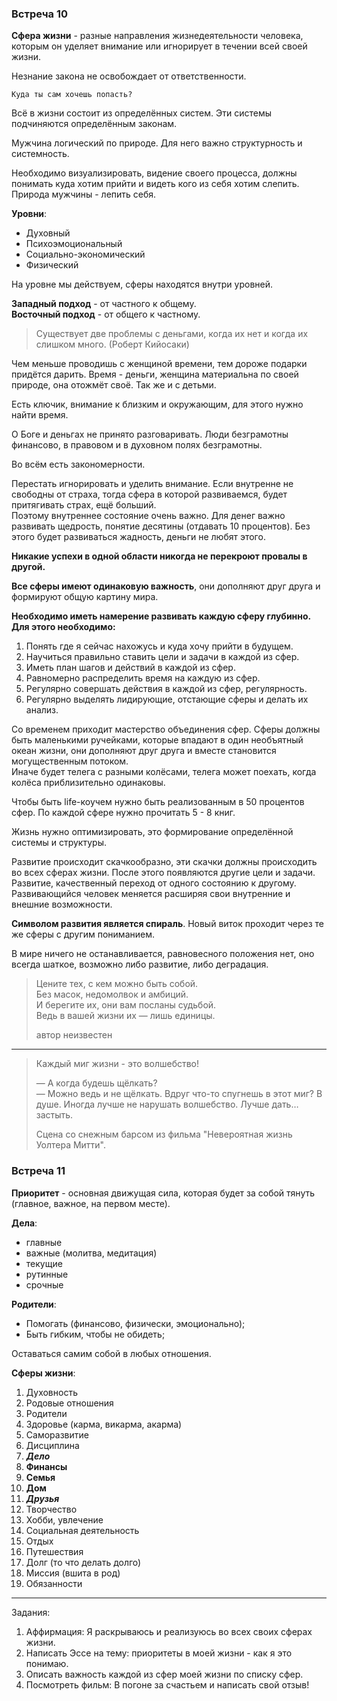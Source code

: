 ### Встреча 10

**Сфера жизни** - разные направления жизнедеятельности человека, которым он уделяет внимание или игнорирует в течении всей своей жизни.

Незнание закона не освобождает от ответственности.

`Куда ты сам хочешь попасть?`

Всё в жизни состоит из определённых систем. Эти системы подчиняются определённым законам.

Мужчина логический по природе. Для него важно структурность и системность.

Необходимо визуализировать, видение своего процесса, должны понимать куда хотим прийти и видеть кого из себя хотим слепить. Природа мужчины - лепить себя.

**Уровни**:

- Духовный
- Психоэмоциональный
- Социально-экономический
- Физический

На уровне мы действуем, сферы находятся внутри уровней.

**Западный подход** - от частного к общему.   
**Восточный подход** - от общего к частному.

> Существует две проблемы с деньгами, когда их нет и когда их слишком много. (Роберт Кийосаки)

Чем меньше проводишь с женщиной времени, тем дороже подарки придётся дарить. Время - деньги, женщина материальна по своей природе, она отожмёт своё. Так же и с детьми.

Есть ключик, внимание к близким и окружающим, для этого нужно найти время.

О Боге и деньгах не принято разговаривать. Люди безграмотны финансово, в правовом и в духовном полях безграмотны.

Во всём есть закономерности.

Перестать игнорировать и уделить внимание. Если внутренне не свободны от страха, тогда сфера в которой развиваемся, будет притягивать страх, ещё больший.   
Поэтому внутреннее состояние очень важно. Для денег важно развивать щедрость, понятие десятины (отдавать 10 процентов). Без этого будет развиваться жадность, деньги не любят этого.

**Никакие успехи в одной области никогда не перекроют провалы в другой.**

**Все сферы имеют одинаковую важность**, они дополняют друг друга и формируют общую картину мира.

**Необходимо иметь намерение развивать каждую сферу глубинно. Для этого необходимо:**

1. Понять где я сейчас нахожусь и куда хочу прийти в будущем.
1. Научиться правильно ставить цели и задачи в каждой из сфер.
1. Иметь план шагов и действий в каждой из сфер.
1. Равномерно распределить время на каждую из сфер.
1. Регулярно совершать действия в каждой из сфер, регулярность.
1. Регулярно выделять лидирующие, отстающие сферы и делать их анализ.

Со временем приходит мастерство объединения сфер. Сферы должны быть маленькими ручейками, которые впадают в один необъятный океан жизни, они дополняют друг друга и вместе становится могущественным потоком.   
Иначе будет телега с разными колёсами, телега может поехать, когда колёса приблизительно одинаковы.

Чтобы быть life-коучем нужно быть реализованным в 50 процентов сфер. По каждой сфере нужно прочитать 5 - 8 книг.

Жизнь нужно оптимизировать, это формирование определённой системы и структуры.

Развитие происходит скачкообразно, эти скачки должны происходить во всех сферах жизни. После этого появляются другие цели и задачи. Развитие, качественный переход от одного состоянию к другому.   
Развивающийся человек меняется расширяя свои внутренние и внешние возможности.

**Символом развития является спираль**. Новый виток проходит через те же сферы с другим пониманием.

В мире ничего не останавливается, равновесного положения нет, оно всегда шаткое, возможно либо развитие, либо деградация.

> Цените тех, с кем можно быть собой.   
> Без масок, недомолвок и амбиций.   
> И берегите их, они вам посланы судьбой.   
> Ведь в вашей жизни их — лишь единицы.   
>
> автор неизвестен
---
> Каждый миг жизни - это волшебство!   
>
> — А когда будешь щёлкать?   
> — Можно ведь и не щёлкать. Вдруг что-то спугнешь в этот миг? В душе. Иногда лучше не нарушать волшебство. Лучше дать… застыть.   
> 
> Сцена со снежным барсом из фильма "Невероятная жизнь Уолтера Митти".

### Встреча 11

**Приоритет** - основная движущая сила, которая будет за собой тянуть (главное, важное, на первом месте).

**Дела**:

- главные
- важные (молитва, медитация)
- текущие
- рутинные
- срочные

**Родители**:

- Помогать (финансово, физически, эмоционально);
- Быть гибким, чтобы не обидеть;

Оставаться самим собой в любых отношения.

**Сферы жизни**:

1. Духовность
1. Родовые отношения
1. Родители
1. Здоровье (карма, викарма, акарма)
1. Саморазвитие
1. Дисциплина
1. _**Дело**_
1. **Финансы**
1. **Семья**
1. **Дом**
1. _**Друзья**_
1. Творчество
1. Хобби, увлечение
1. Социальная деятельность
1. Отдых
1. Путешествия
1. Долг (то что делать долго)
1. Миссия (вшита в род)
1. Обязанности

---

Задания:

1. Аффирмация: Я раскрываюсь и реализуюсь во всех своих сферах жизни.
1. Написать Эссе  на тему: приоритеты в моей жизни - как я это понимаю.
1. Описать важность каждой из сфер моей жизни по списку сфер.
1. Посмотреть фильм: В погоне за счастьем и написать свой отзыв!
